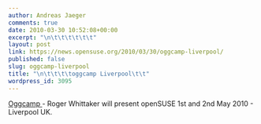 ```yaml
---
author: Andreas Jaeger
comments: true
date: 2010-03-30 10:52:08+00:00
excerpt: "\n\t\t\t\t\t\t"
layout: post
link: https://news.opensuse.org/2010/03/30/oggcamp-liverpool/
published: false
slug: oggcamp-liverpool
title: "\n\t\t\t\toggcamp Liverpool\t\t"
wordpress_id: 3095
---
```

[Oggcamp ](http://oggcamp.org/)- Roger Whittaker will present openSUSE
1st and 2nd May 2010 - Liverpool UK.		
